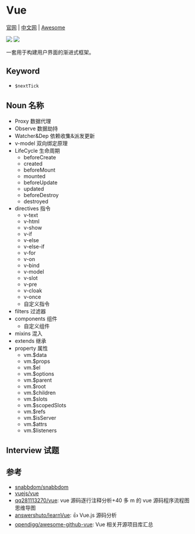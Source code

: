 # Vue

[官网](https://v2.vuejs.org/) | [中文网](https://v2.cn.vuejs.org/index.html) | [Awesome](https://github.com/vuejs/awesome-vue)

![](https://shields.io/github/package-json/v/vuejs/vue?label=vue2)
![](https://shields.io/github/package-json/v/vuejs/core?label=vue3)

一套用于构建用户界面的渐进式框架。

## Keyword

- `$nextTick`

## Noun 名称

- Proxy 数据代理
- Observe 数据劫持
- Watcher&Dep 依赖收集&派发更新
- v-model 双向绑定原理
- LifeCycle 生命周期
  - beforeCreate
  - created
  - beforeMount
  - mounted
  - beforeUpdate
  - updated
  - beforeDestroy
  - destroyed
- directives 指令
  - v-text
  - v-html
  - v-show
  - v-if
  - v-else
  - v-else-if
  - v-for
  - v-on
  - v-bind
  - v-model
  - v-slot
  - v-pre
  - v-cloak
  - v-once
  - 自定义指令
- filters 过滤器
- components 组件
  - 自定义组件
- mixins 混入
- extends 继承
- property 属性
  - vm.$data
  - vm.$props
  - vm.$el
  - vm.$options
  - vm.$parent
  - vm.$root
  - vm.$children
  - vm.$slots
  - vm.$scopedSlots
  - vm.$refs
  - vm.$isServer
  - vm.$attrs
  - vm.$listeners

## Interview 试题

## 参考

- [snabbdom/snabbdom](https://github.com/snabbdom/snabbdom)
- [vuejs/vue](https://github.com/vuejs/vue)
- [qq281113270/vue](https://github.com/qq281113270/vue): vue 源码逐行注释分析+40 多 m 的 vue 源码程序流程图思维导图
- [answershuto/learnVue](https://github.com/answershuto/learnVue): 👍 Vue.js 源码分析
- [opendigg/awesome-github-vue](https://github.com/opendigg/awesome-github-vue): Vue 相关开源项目库汇总
